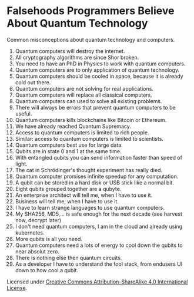 # Falsehoods Programmers Believe About Quantum Technology

Common misconceptions about quantum technology and computers.

1. Quantum computers will destroy the internet.
2. All cryptography algorithms are since Shor broken.
3. You need to have an PhD in Physics to work with quantum computers.
5. Quantum computers are to only application of quantum technology.
6. Quantum computers should be cooled in space, because it is already cold out there.
7. Quantum computers are not solving for real applications.
8. Quantum computers will replace all classical computers.
9. Quantum computers can used to solve all existing problems.
10. There will always be errors that prevent quantum computers to be useful.
11. Quantum computers kills blockchains like Bitcoin or Ethereum.
12. We have already reached Quantum Supremacy.
13. Access to quantum computers is limited to rich people.
14. Similar: access to quantum computers is limited to scientists.
15. Quantum computers best use for large data.
16. Qubits are in state 0 and 1 at the same time.
17. With entangled qubits you can send information faster than speed of light.
18. The cat in Schrödinger's thought experiment has really died.
19. Quantum computer promises infinite speedup for any computation.
20. A qubit can be stored in a hard disk or USB stick like a normal bit.
21. Eight qubits grouped together are a qubyte. 
22. An enterprise architect will tell me, when I have to use it. 
23. Business will tell me, when I have to use it.
24. I have to learn strange languages to use quantum computers.
25. My SHA256, MD5,... is safe enough for the next decade (see harvest now, decrypt later)
26. I don't need quantum computers, I am in the cloud and already using kubernetes.
27. More qubits is all you need. 
28. Quantum computers need a lots of energy to cool down the qubits to near absolut zero.
29. There is nothing else then quantum circuits.
30. As a developer I have to understand the fool stack, from endusers UI down to how cool a qubit.

Licensed under [Creative Commons Attribution-ShareAlike 4.0 International License](http://creativecommons.org/licenses/by-sa/4.0/).

